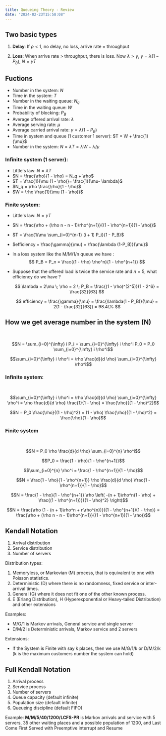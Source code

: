 ```yaml
---
title: Queueing Theory - Review
date: "2024-02-23T15:58:08"
---
```

## Two basic types
1. **Delay**: If $\rho < 1$, no delay, no loss, arrive rate = throughput

2. **Loss**: When arrive rate > throughput, there is loss. Now $\lambda > \gamma$, $\gamma = \lambda (1-P_B)$, $N = \gamma T$

## Fuctions
- Number in the system: $N$
- Time in the system: $T$
- Number in the waiting queue: $N_q$
- Time in the waiting queue: $W$
- Probability of blocking: $P_B$
- Average offered arrival rate: $\lambda$
- Average serving rate: $\mu$
- Average carried arrival rate: $\gamma = \lambda (1- P_B)$ 
- Time in system and queue (1 customer 1 server): $T = W + \frac{1}{\mu}$
- Number in the system: $N = \lambda T = \lambda W + \lambda / \mu$


### Infinite system (1 server):
- Little's law: $N = \lambda T$
- $N = \frac{\rho}{1 - \rho} = N_q + \rho$
- $T = \frac{1}{\mu (1 - \rho)}= \frac{1}{\mu- \lambda}$
- $N_q = \rho \frac{\rho}{1 - \rho}$
- $W = \rho \frac{1}{\mu (1 - \rho)}$

### Finite system:
- Little's law: $N = \gamma T$
- $N = \frac{\rho + (\rho n - n - 1)\rho^{n+1}}{(1 - \rho^{n+1})(1 - \rho)}$
- $T = \frac{1/\mu \sum_{i=0}^{n-1} (i + 1) P_i}{1 - P_B}$
- $efficiency = \frac{\gamma}{\mu} = \frac{\lambda (1-P_B)}{\mu}$

- In a loss system like the M/M/1/n queue we have :
  $$ P_B = P_n = \frac{(1 - \rho) \rho^n}{1 - \rho^{n+1}} $$

- Suppose that the offered load is twice the service rate and $n = 5$, what efficiency do we have ?

  $$ \lambda = 2\mu \; \rho = 2 \; P_B = \frac{(1 - \rho)^(2^5)}{1 - 2^6} = \frac{32}{63} $$

  $$ efficiency = \frac{\gamma}{\mu} = \frac{\lambda(1 - P_B)}{\mu} = 2(1 - \frac{32}{63}) = 98.4\% $$

## How we get average number in the system (N)
<br>

$$N = \sum_{i=0}^{\infty} i P_i = \sum_{i=0}^{\infty} i \rho^i P_0 = P_0 \sum_{i=0}^{\infty} i \rho^i$$

$$\sum_{i=0}^{\infty} i \rho^i = \rho \frac{d}{d \rho} \sum_{i=0}^{\infty} \rho^i$$


### Infinite system:
<br>

$$\sum_{i=0}^{\infty} i \rho^i = \rho \frac{d}{d \rho} \sum_{i=0}^{\infty} \rho^i = \rho \frac{d}{d \rho} \frac{1}{1 - \rho} = \frac{\rho}{(1 - \rho)^2}$$

$$N = P_0 \frac{\rho}{(1 - \rho)^2} = (1 - \rho) \frac{\rho}{(1 - \rho)^2} = \frac{\rho}{1 - \rho}$$


### Finite system
<br>

$$N = P_0 \rho \frac{d}{d \rho} \sum_{i=0}^{n} \rho^i$$

$$P_0 = \frac{1 - \rho}{1 - \rho^{n+1}}$$

$$\sum_{i=0}^{n} \rho^i = \frac{1 - \rho^{n+1}}{1 - \rho}$$

$$N = \frac{1 - \rho}{1 - \rho^{n+1}} \rho \frac{d}{d \rho} \frac{1 - \rho^{n+1}}{1 - \rho}$$

$$N = \frac{1 - \rho}{1 - \rho^{n+1}} \rho \left( -(n + 1)\rho^n(1 - \rho) + \frac{(1 - \rho^{n+1})}{(1 - \rho)^2} \right)$$

$$N = \frac{\rho (1 - (n + 1)\rho^n + n\rho^{n})}{(1 - \rho^{n+1})(1 - \rho)} = \frac{\rho + (\rho n - n - 1)\rho^{n+1}}{(1 - \rho^{n+1})(1 - \rho)}$$

## Kendall Notation
1. Arrival distribution
2. Service distribution
3. Number of servers

Distribution types:
1. Memoryless, or Markovian (M) process, that is equivalent to one with Poisson statistics.
2. Deterministic (D) where there is no randomness, fixed service or inter-arrival times.
3. General (G) where it does not fit one of the other known process.
4. E (Erlang Distribution), H (Hyperexponential or Heavy-tailed Distribution) and other extensions

Examples:
- M/G/1 is Markov arrivals, General service and single server
- D/M/2 is Deterministic arrivals, Markov service and 2 servers

Extensions:
- If the System is Finite with say k places, then we use M/G/1/k or D/M/2/k (k is the maximum customers number the system can hold)

## Full Kendall Notation
1. Arrival process
2. Service process
3. Number of servers
4. Queue capacity (default infinite) 
5. Population size (default infinite) 
6. Queueing discipline (default FIFO)

Example:
**M/M/5/40/1200/LCFS-PR** is Markov arrivals and service with 5 servers, 35 other waiting places and a possible population of 1200, and Last Come First Served with Preemptive interrupt and Resume
